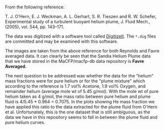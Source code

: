 From the following reference:

T. J. O’Hern, E. J. Weckman, A. L. Gerhart, S. R. Tieszen and R. W. Schefer, Experimental study of a turbulent buoyant helium plume, J. Fluid Mech., (2005), vol. 544, pp. 143–171.

The data was digitized with a software tool called [DigitizeIt](https://www.digitizeit.xyz/).  The `*.dig` files are committed and may be examined with this software.

The images are taken from the above reference for both Reynolds and Favre averaged data.  It can clearly be seen that the Sandia Helium Plume data that we have stored in the MaCFP/macfp-db data repository is **Favre Averaged**.

The next question to be addressed was whether the data for the "helium" mass fractions were for pure helium or for the "plume mixture" which according to the reference is 1.7 vol% Acetone, 1.9 vol% Oxygen, and remainder helium (average mole wt of 5.45 g/mol).  With the mole wt of pure helium taken as 4 g/mol, the mass ratio between pure helium and plume fluid is 4/5.45 * 0.964 = 0.7075.  In the plots showing He mass fraction we have applied this ratio to the data extracted for the plume fluid from O'Hern et al.  Unfortunately, this is the one dataset that is still ambiguous, as the data we have in this repository seems to fall in between the plume fluid and pure helium curves.